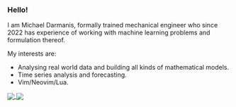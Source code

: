 ### Hello!

I am Michael Darmanis, formally trained mechanical engineer who since 2022 has experience of working with machine learning problems and formulation thereof.

My interests are:

- Analysing real world data and building all kinds of mathematical models.
- Time series analysis and forecasting.
- Vim/Neovim/Lua.

<a href="https://github.com/mdarm">
  <img align="center" src="https://github-readme-stats.vercel.app/api/top-langs/?username=mdarm&theme=ayu-mirage&hide=tex,css,html,markdown&langs_count=3" />
</a>
<a href="https://github.com/mdarm">
  <img align="center" src="https://github-readme-stats.vercel.app/api?username=mdarm&show_icons=true&count_private=true&line_height=27&theme=ayu-mirage" />
</a>

<!---
These do not take into account the work done in forks, organisations, or private repos.

<a href="https://github.com/mdarm/mdarm">
  <img height=200 align="center" src="https://github-readme-stats-sigma-five.vercel.app/api?username=mdarm&theme=dracula&show_icons=true&card_width=320" />
</a>
<a href="https://github.com/mdarm/mdarm">
  <img height=200 align="center" src="https://github-readme-stats-sigma-five.vercel.app/api/top-langs/?username=mdarm&theme=dracula&show_icons=true&layout=compact&card_width=320" />
</a>

<div align="center">
  
  [![Michael's github activity graph](https://github-readme-activity-graph.vercel.app/graph?username=mdarm&theme=rogue&card_width=640)](https://github.com/ashutosh00710/github-readme-activity-graph)
  
</div> -->
